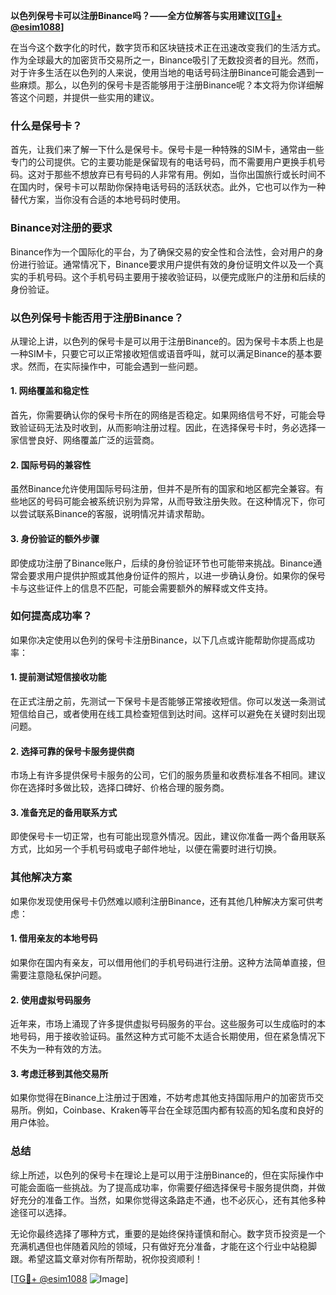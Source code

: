 **以色列保号卡可以注册Binance吗？——全方位解答与实用建议[[TG💪+ @esim1088](https://t.me/s/esim1088)]**

在当今这个数字化的时代，数字货币和区块链技术正在迅速改变我们的生活方式。作为全球最大的加密货币交易所之一，Binance吸引了无数投资者的目光。然而，对于许多生活在以色列的人来说，使用当地的电话号码注册Binance可能会遇到一些麻烦。那么，以色列的保号卡是否能够用于注册Binance呢？本文将为你详细解答这个问题，并提供一些实用的建议。

### 什么是保号卡？

首先，让我们来了解一下什么是保号卡。保号卡是一种特殊的SIM卡，通常由一些专门的公司提供。它的主要功能是保留现有的电话号码，而不需要用户更换手机号码。这对于那些不想放弃已有号码的人非常有用。例如，当你出国旅行或长时间不在国内时，保号卡可以帮助你保持电话号码的活跃状态。此外，它也可以作为一种替代方案，当你没有合适的本地号码时使用。

### Binance对注册的要求

Binance作为一个国际化的平台，为了确保交易的安全性和合法性，会对用户的身份进行验证。通常情况下，Binance要求用户提供有效的身份证明文件以及一个真实的手机号码。这个手机号码主要用于接收验证码，以便完成账户的注册和后续的身份验证。

### 以色列保号卡能否用于注册Binance？

从理论上讲，以色列的保号卡是可以用于注册Binance的。因为保号卡本质上也是一种SIM卡，只要它可以正常接收短信或语音呼叫，就可以满足Binance的基本要求。然而，在实际操作中，可能会遇到一些问题。

#### 1. 网络覆盖和稳定性

首先，你需要确认你的保号卡所在的网络是否稳定。如果网络信号不好，可能会导致验证码无法及时收到，从而影响注册过程。因此，在选择保号卡时，务必选择一家信誉良好、网络覆盖广泛的运营商。

#### 2. 国际号码的兼容性

虽然Binance允许使用国际号码注册，但并不是所有的国家和地区都完全兼容。有些地区的号码可能会被系统识别为异常，从而导致注册失败。在这种情况下，你可以尝试联系Binance的客服，说明情况并请求帮助。

#### 3. 身份验证的额外步骤

即使成功注册了Binance账户，后续的身份验证环节也可能带来挑战。Binance通常会要求用户提供护照或其他身份证件的照片，以进一步确认身份。如果你的保号卡与这些证件上的信息不匹配，可能会需要额外的解释或文件支持。

### 如何提高成功率？

如果你决定使用以色列的保号卡注册Binance，以下几点或许能帮助你提高成功率：

#### 1. 提前测试短信接收功能

在正式注册之前，先测试一下保号卡是否能够正常接收短信。你可以发送一条测试短信给自己，或者使用在线工具检查短信到达时间。这样可以避免在关键时刻出现问题。

#### 2. 选择可靠的保号卡服务提供商

市场上有许多提供保号卡服务的公司，它们的服务质量和收费标准各不相同。建议你在选择时多做比较，选择口碑好、价格合理的服务商。

#### 3. 准备充足的备用联系方式

即使保号卡一切正常，也有可能出现意外情况。因此，建议你准备一两个备用联系方式，比如另一个手机号码或电子邮件地址，以便在需要时进行切换。

### 其他解决方案

如果你发现使用保号卡仍然难以顺利注册Binance，还有其他几种解决方案可供考虑：

#### 1. 借用亲友的本地号码

如果你在国内有亲友，可以借用他们的手机号码进行注册。这种方法简单直接，但需要注意隐私保护问题。

#### 2. 使用虚拟号码服务

近年来，市场上涌现了许多提供虚拟号码服务的平台。这些服务可以生成临时的本地号码，用于接收验证码。虽然这种方式可能不太适合长期使用，但在紧急情况下不失为一种有效的方法。

#### 3. 考虑迁移到其他交易所

如果你觉得在Binance上注册过于困难，不妨考虑其他支持国际用户的加密货币交易所。例如，Coinbase、Kraken等平台在全球范围内都有较高的知名度和良好的用户体验。

### 总结

综上所述，以色列的保号卡在理论上是可以用于注册Binance的，但在实际操作中可能会面临一些挑战。为了提高成功率，你需要仔细选择保号卡服务提供商，并做好充分的准备工作。当然，如果你觉得这条路走不通，也不必灰心，还有其他多种途径可以选择。

无论你最终选择了哪种方式，重要的是始终保持谨慎和耐心。数字货币投资是一个充满机遇但也伴随着风险的领域，只有做好充分准备，才能在这个行业中站稳脚跟。希望这篇文章对你有所帮助，祝你投资顺利！

[[TG💪+ @esim1088](https://t.me/s/esim1088) ![Image](https://i.postimg.cc/4NQfJmqS/Snipaste-2025-05-13-00-14-12.png)]
